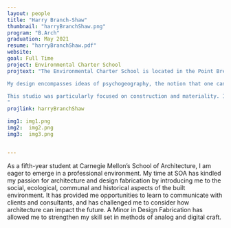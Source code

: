 ```yaml
---
layout: people
title: "Harry Branch-Shaw"
thumbnail: "harryBranchShaw.png"
program: "B.Arch"
graduation: May 2021
resume: "harryBranchShaw.pdf"
website: 
goal: Full Time
project: Environmental Charter School
projtext: "The Environmental Charter School is located in the Point Breeze neighborhood of Pittsburgh, PA. However, the school is looking to open a new location due to the popular demand for admission. A proposed site is in Central Lawrenceville, adjacent to the Carnegie Mellon University National Robotics Engineering Center and the Allegheny River. This location is ideal as the school model encourages learning through exposure to the outdoor environment. The site on the river offers access to open green space and the riverbank, allowing students space to learn and play. 

My design encompasses ideas of psychogeography, the notion that one can wander playfully in urban environments. The goal is to design a school that employs a unique circulatory experience throughout the building to create new moments of interaction and collaboration for the students. A central ramp system supports study spaces, reading nooks, a library, and a hallway. The class grades are separated by floor but the ramps offer interaction between students of different ages. I want to generate an experience that encourages an occupant to proceed through the building to find out what comes next.

This studio was particularly focused on construction and materiality. I chose to employ an arch-based glulam structure to create a vaulted envelope that encloses the ramp, classrooms, and school support spaces. Exposed timber construction helps cultivate feelings of natural surroundings in an enclosed space. My material palette relies on natural materials that are sourced in close proximity to the site. The façade is recycled roof slate, which is in abundance in Pittsburgh. 
"
projlink: harryBranchShaw

img1: img1.png
img2:  img2.png
img3:  img3.png


---
```


As a fifth-year student at Carnegie Mellon’s School of Architecture, I am eager to emerge in a professional environment. My time at SOA has kindled my passion for architecture and design fabrication by introducing me to the social, ecological, communal and historical aspects of the built environment. It has provided me opportunities to learn to communicate with clients and consultants, and has challenged me to consider how architecture can impact the future. A Minor in Design Fabrication has allowed me to strengthen my skill set in methods of analog and digital craft.
